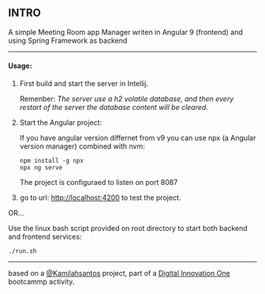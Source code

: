 ## INTRO

A simple Meeting Room app Manager writen in Angular 9 (frontend)  and using Spring Framework as backend

---

#### Usage:


1. First build and start the server in Intellij.

	Remenber: *The server use a h2 volatile database, and then every restart of the server the database content will be cleared.*


2. Start the Angular project:


	If you have angular version differnet from v9
you can use npx (a Angular version manager) combined with nvm:

	```
	npm install -g npx
	npx ng serve
	```
	The project is configuraed to listen on port 8087

3. go to url: [http://localhost:4200](http://localhost:4200) to test the project.


OR...

Use the linux bash script provided on root directory to start both backend and frontend services:

```
./run.sh
```
----
based on a [@Kamilahsantos](https://github.com/Kamilahsantos) project, part of a  [Digital Innovation One](https://web.digitalinnovation.one/) bootcammp activity.


